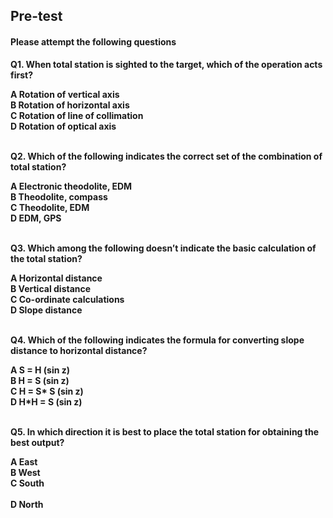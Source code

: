 ## <b> Pre-test
#### Please attempt the following questions

Q1.  When total station is sighted to the target, which of the operation acts first?<br>

A   Rotation of vertical axis<br>
B   Rotation of horizontal axis<br>
C   Rotation of line of collimation<br>
<b>D   Rotation of optical axis</b><br><br>


Q2. Which of the following indicates the correct set of the combination of total station?<br>

<b>A   Electronic theodolite, EDM</b><br>
B   Theodolite, compass<br>
C   Theodolite, EDM<br>
D   EDM, GPS<br><br>


Q3. Which among the following doesn’t indicate the basic calculation of the total station?<br>

A   Horizontal distance<br>
B   Vertical distance<br>
C   Co-ordinate calculations<br>
<b>D   Slope distance</b><br><br>



Q4. Which of the following indicates the formula for converting slope distance to horizontal distance?<br>

A   S = H (sin z)<br>
<b>B   H = S (sin z)</b><br>
C   H = S* S (sin z)<br>
D   H*H = S (sin z)<br><br>


Q5. In which direction it is best to place the total station for obtaining the best output?<br>

A   East<br>
B   West<br>
C   South<br><br>
<b>D   North</b><br><br>